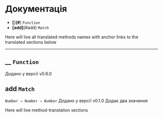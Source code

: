 # Документація

- __[__]__(#__) `Function`
- __[add]__(#add) `Match`

Here will live all translated methods names with anchor links to the translated sections below

----------

## __ `Function`
Додано у версії v0.6.0

## add `Match`
`Number → Number → Number`
Додано у версії v0.1.0
Додає два значення

Here will live method-translation sections

